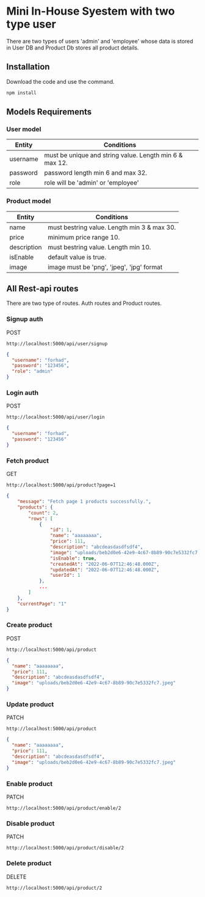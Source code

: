 # Mini In-House Syestem with two type user

There are two types of users 'admin' and 'employee' whose data is stored in User DB and Product Db stores all product details.

## Installation

Download the code and use the command.

```bash
npm install
```

## Models Requirements

### User model

| Entity   | Conditions                                              |
| -------- | ------------------------------------------------------- |
| username | must be unique and string value. Length min 6 & max 12. |
| password | password length min 6 and max 32.                       |
| role     | role will be 'admin' or 'employee'                      |

### Product model

| Entity      | Conditions                                  |
| ----------- | ------------------------------------------- |
| name        | must bestring value. Length min 3 & max 30. |
| price       | minimum price range 10.                     |
| description | must bestring value. Length min 10.         |
| isEnable    | default value is true.                      |
| image       | image must be 'png', 'jpeg', 'jpg' format   |

## All Rest-api routes

There are two type of routes. Auth routes and Product routes.

### Signup auth

POST

```url
http://localhost:5000/api/user/signup
```

```json
{
  "username": "forhad",
  "password": "123456",
  "role": "admin"
}
```

### Login auth

POST

```url
http://localhost:5000/api/user/login
```

```json
{
  "username": "forhad",
  "password": "123456"
}
```

### Fetch product

GET

```url
http://localhost:5000/api/product?page=1
```

```json
{
    "message": "Fetch page 1 products successfully.",
    "products": {
        "count": 2,
        "rows": [
            {
                "id": 1,
                "name": "aaaaaaaa",
                "price": 111,
                "description": "abcdeasdasdfsdf4",
                "image": "uploads/beb2d0e6-42e9-4c67-8b89-90c7e5332fc7.jpeg",
                "isEnable": true,
                "createdAt": "2022-06-07T12:46:48.000Z",
                "updatedAt": "2022-06-07T12:46:48.000Z",
                "userId": 1
            },
            ...
        ]
    },
    "currentPage": "1"
}
```

### Create product

POST

```url
http://localhost:5000/api/product
```

```json
{
  "name": "aaaaaaaa",
  "price": 111,
  "description": "abcdeasdasdfsdf4",
  "image": "uploads/beb2d0e6-42e9-4c67-8b89-90c7e5332fc7.jpeg"
}
```

### Update product

PATCH

```url
http://localhost:5000/api/product
```

```json
{
  "name": "aaaaaaaa",
  "price": 111,
  "description": "abcdeasdasdfsdf4",
  "image": "uploads/beb2d0e6-42e9-4c67-8b89-90c7e5332fc7.jpeg"
}
```

### Enable product

PATCH

```url
http://localhost:5000/api/product/enable/2
```

### Disable product

PATCH

```url
http://localhost:5000/api/product/disable/2
```

### Delete product

DELETE

```url
http://localhost:5000/api/product/2
```

